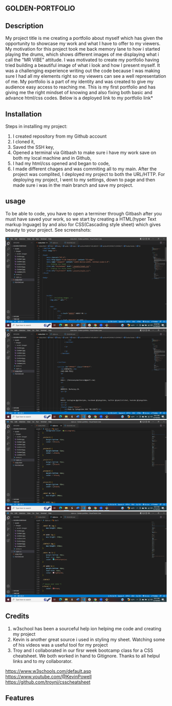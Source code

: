 ## GOLDEN-PORTFOLIO

## Description 

My project title is me creating a portfolio about myself which has given the opportunity to showcase my work and what I have to offer to my viewers. My motivation for this project took me back memory lane to how i started playing the drums, which shows different images of me displaying what i call the "MR VIBE" attitude. I was motivated to create my portfolio having tried building a beautiful image of what i look and how I present myself. It was a challenging experience writing out the code because I was making sure I had all my elements right so my viewers can see a well representation of me.
My portfolio is a part of my identity and was created to give my audience easy access to reaching me.
This is my first portfolio and has giving me the right mindset of knowing and also fixing both basic and advance html/css codes. Below is a deployed link to my portfolio
link*



## Installation

Steps in installing my project: 
1. I created repository from my Github account
2. I cloned it,
3. Saved the SSH key,
4. Opened a terminal via Gitbash to make sure i have my work save on both my local machine and in Github,
5. I had my html/css opened and began to code,
7. I made different chages and was commiting all to my main.
After the project was complited, I deployed my project to both the URL/HTTP. For deploying my project, I went to my settings, down to page and then made sure i was in the main branch and save my project.


## usage

To be able to code, you have to open a terminer through Gitbash after you must have saved your work, so we start by creating a HTML(hyper Text markup lnguage) by <doctype html> and also for CSS(Cascading style sheet) which gives beauty to your project. See screenshots:

![Alt text](assets/images/assets/images/Screenshot%20(62).png)
![Alt text](assets/images/assets/images/Screenshot%20(63).png)
![Alt text](assets/images/assets/images/Screenshot%20(64).png)
![Alt text](assets/images/assets/images/Screenshot%20(65).png)


## Credits
1. w3school has been a sourceful help ion helping me code and creating my project
2. Kevin is another great source i used in styling my sheet. Watching some of his videos was a useful tool for my project
3. Troy and I collaborated in our firsr week bootcamp class for a CSS cheatsheet. We both worked in hand to Gitignore. Thanks to all helpul links and to my collaborator.

https://www.w3schools.com/default.asp
https://www.youtube.com/@KevinPowell
https://github.com/troynj/csscheatsheet


## Features








